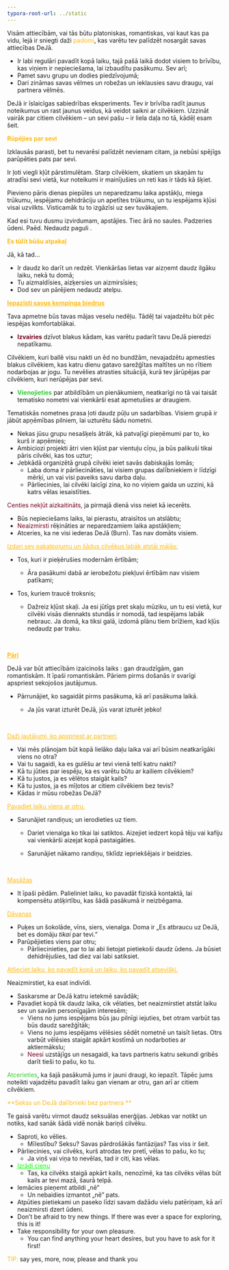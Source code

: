 ```yaml
---
typora-root-url: ../static
---
```


Visām attiecībām, vai tās būtu platoniskas, romantiskas, vai kaut kas pa vidu, lejā ir sniegti daži <span style="color:#fdb913;">padomi</span>, kas varētu tev palīdzēt nosargāt savas attiecības DeJā.

- Ir labi regulāri pavadīt kopā laiku, tajā pašā laikā dodot visiem to brīvību, kas viņiem ir nepieciešama, lai izbaudītu pasākumu. Sev arī;
- Pamet savu grupu un dodies piedzīvojumā;
- Dari zināmas savas vēlmes un robežas un ieklausies savu draugu, vai partnera vēlmēs.

DeJā ir īslaicīgas sabiedrības eksperiments. Tev ir brīvība radīt jaunus noteikumus un rast jaunus veidus, kā veidot saikni ar cilvēkiem. Uzzināt vairāk par citiem cilvēkiem – un sevi pašu – ir liela daļa no tā, kādēļ esam šeit.



<span style="color:#fdb913;">**Rūpējies par sevi**</span>

Izklausās parasti, bet tu nevarēsi palīdzēt nevienam citam, ja nebūsi spējīgs parūpēties pats par sevi.

Ir ļoti viegli kļūt pārstimulētam. Starp cilvēkiem, skatiem un skaņām tu atradīsi sevi vietā, kur noteikumi ir mainījušies un reti kas ir tāds kā šķiet.

Pievieno pāris dienas piepūles un neparedzamu laika apstākļu, miega trūkumu, iespējamu dehidrāciju un apetītes trūkumu, un tu iespējams kļūsi visai uzvilkts. Visticamāk tu to izgāzīsi uz sev tuvākajiem.

Kad esi tuvu  dusmu izvirdumam, apstājies. Tiec ārā no saules. Padzeries ūdeni. Paēd. Nedaudz paguli .



<span style="color:#fdb913;">**Es tūlīt būšu atpakaļ**</span>

Jā, kā tad…

- Ir daudz ko darīt un redzēt. Vienkāršas lietas var aizņemt daudz ilgāku laiku, nekā tu domā;
- Tu aizmaldīsies, aizķersies un aizmirsīsies;
- Dod sev un pārējiem nedaudz atelpu.

<span style="color:#fdb913;">**<u>Iepazīsti savus kempinga biedrus</u>**</span>

Tava apmetne būs tavas mājas veselu nedēļu. Tādēļ tai vajadzētu būt pēc iespējas komfortablākai.

- <span style ="color:#77011e;">**Izvairies**</span> dzīvot blakus kādam, kas varētu padarīt tavu DeJā pieredzi nepatīkamu.

Cilvēkiem, kuri ballē visu nakti un ēd no bundžām, nevajadzētu apmesties blakus cilvēkiem, kas katru dienu gatavo sarežģītas maltītes un no rītiem nodarbojas ar jogu. Tu nevēlies atrasties situācijā, kurā tev jārūpējas par cilvēkiem, kuri nerūpējas par sevi.

- <span style="color:limegreen;">**Vienojieties**</span> par atbildībām un pienākumiem, neatkarīgi no tā vai taisāt tematisko nometni vai vienkārši esat apmetušies ar draugiem.

Tematiskās nometnes prasa ļoti daudz pūļu un sadarbības. Visiem grupā ir jābūt apņēmības pilniem, lai uzturētu šādu nometni.

- Nekas jūsu grupu nesašķels ātrāk, kā patvaļīgi pieņēmumi par to, ko kurš ir apņēmies;
- Ambiciozi projekti ātri vien kļūst par vientuļu cīņu, ja būs palikuši tikai pāris cilvēki, kas tos uztur;
- Jebkādā organizētā grupā cilvēki ieiet savās dabiskajās lomās;
  - Laba doma ir pārliecināties, lai visiem grupas dalībniekiem ir līdzīgi mērķi, un vai visi paveiks savu darba daļu.
  - Pārliecinies, lai cilvēki laicīgi zina, ko no viņiem gaida un uzzini, kā katrs vēlas iesaistīties.

<span style="color:#77011e;">Centies nekļūt aizkaitināts</span>, ja pirmajā dienā viss neiet kā iecerēts.

- Būs nepieciešams laiks, lai pierastu, atraisītos un atslābtu;
- <span style="color:#77011e;">Neaizmirsti</span> rēķināties ar neparedzamiem laika apstākļiem;
- Atceries, ka ne visi iederas DeJā (Burn). Tas nav domāts visiem.

<span style="color:#fdb913;"><u>Izdari sev pakalpojumu un šādus cilvēkus labāk atstāj mājās:</u></span>

- Tos, kuri ir pieķērušies modernām ērtībām;

  - Āra pasākumi dabā ar ierobežotu piekļuvi ērtībām nav visiem patīkami;

- Tos, kuriem traucē troksnis;

  - Dažreiz kļūst skaļi. Ja esi jūtīgs pret skaļu mūziku, un tu esi vietā, kur cilvēki visās diennakts stundās ir nomodā, tad iespējams labāk nebrauc. Ja domā, ka tiksi galā, izdomā plānu tiem brīžiem, kad kļūs nedaudz par traku.

  ​

<span style="color:#fdb913;">**<u>Pāri</u>**</span>

DeJā var būt attiecībām izaicinošs laiks : gan draudzīgām, gan romantiskām. It īpaši romantiskām. Pāriem pirms došanās ir svarīgi apspriest sekojošos jautājumus.

- Pārrunājiet, ko sagaidāt pirms pasākuma, kā arī pasākuma laikā.

  - Ja jūs varat izturēt DeJā, jūs varat izturēt jebko!

    ​

<span style="color:#fdb913;"><u>Daži jautājumi, ko apspriest ar partneri:</u></span>

- Vai mēs plānojam būt kopā lielāko daļu laika vai arī būsim neatkarīgāki viens no otra?
- Vai tu sagaidi, ka es gulēšu ar tevi vienā teltī katru nakti?
- Kā tu jūties par iespēju, ka es varētu būtu ar kailiem cilvēkiem?
- Kā tu justos, ja es vēlētos staigāt kails?
- Kā tu justos, ja es mīļotos ar citiem cilvēkiem bez tevis?
- Kādas ir mūsu robežas DeJā?

<span style="color:#fdb913;"><u>Pavadiet laiku viens ar otru.</u></span>

- Sarunājiet randiņus; un ierodieties uz tiem.

  - Dariet vienalga ko tikai lai satiktos. Aizejiet iedzert kopā tēju vai kafiju vai vienkārši aizejat kopā pastaigāties.

  - Sarunājiet nākamo randiņu, tiklīdz iepriekšējais ir beidzies.

    ​

<span style="color:#fdb913;"><u>Masāžas</u></span>

- It īpaši pēdām. Palieliniet laiku, ko pavadāt fiziskā kontaktā, lai kompensētu atšķirtību, kas šādā pasākumā ir neizbēgama.



<span style="color:#fdb913;"><u>Dāvanas</u></span>

- Puķes un šokolāde, vīns, siers, vienalga. Doma ir „Es atbraucu uz DeJā, bet es domāju *tikai* par tevi.”
- Parūpējieties viens par otru;
  - Pārliecinieties, par to lai abi lietojat pietiekoši daudz ūdens. Ja būsiet dehidrējušies, tad diez vai labi satiksiet.

<span style="color:#fdb913;"><u>Atlieciet laiku, ko pavadīt kopā un laiku, ko pavadīt atsevišķi.</u></span>

Neaizmirstiet, ka esat indivīdi.

- Saskarsme ar DeJā katru ietekmē savādāk;
- Pavadiet kopā tik daudz laika, cik vēlaties, bet neaizmirstiet atstāt laiku sev un savām personīgajām interesēm;
  - Viens no jums iespējams būs jau pilnīgi iejuties, bet otram varbūt tas būs daudz sarežģītāk;
  - Viens no jums iespējams vēlēsies sēdēt nometnē un taisīt lietas. Otrs varbūt vēlēsies staigāt apkārt kostīmā un nodarboties ar aktiermākslu;
  - <span style="color:#77011e;">Neesi</span> uzstājīgs un nesagaidi, ka tavs partneris katru sekundi gribēs darīt tieši to pašu, ko tu.

<span style="color:limegreen;">Atcerieties</span>, ka šajā pasākumā jums ir jauni draugi, ko iepazīt. Tāpēc jums noteikti vajadzētu pavadīt laiku gan vienam ar otru, gan arī ar citiem cilvēkiem.

<span style="color:#fdb913;">**Sekss un DeJā dalībnieki bez partnera **</span>

Te gaisā varētu virmot daudz seksuālas enerģijas. Jebkas var notikt un notiks, kad sanāk šādā vidē nonāk bariņš cilvēku.

- Saproti, ko vēlies.
  - Mīlestību? Seksu? Savas pārdrošākās fantāzijas? Tas viss ir šeit.
- Pārliecinies, vai cilvēks, kurš atrodas tev pretī, vēlas to pašu, ko tu;
  - Ja viņš vai viņa to nevēlas, tad ir citi, kas vēlas.
- <span style ="color:lime;"><u>Izrādi cieņu</u></span>
  - Tas, ka cilvēks staigā apkārt kails, nenozīmē, ka tas cilvēks vēlas būt kails ar tevi mazā, šaurā telpā.
- Iemācies pieņemt atbildi „nē”
  - Un nebaidies izmantot „nē” pats.
- Atpūties pietiekami un paseko līdzi savam dažādu vielu patēriņam, kā arī neaizmirsti dzert ūdeni.
- Don’t be afraid to try new things. If there was ever a space for exploring, this is it!
- Take responsibility for your own pleasure.
  - You can find anything your heart desires, but you have to ask for it first!

<span style="color:#fdb913;">TIP:</span>  say yes, more, now, please and thank you

